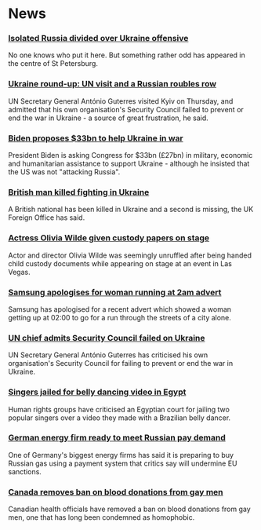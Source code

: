 # News
### [Isolated Russia divided over Ukraine offensive](https://www.bbc.com/news/world-europe-61262292)
No one knows who put it here. But something rather odd has appeared in the centre of St Petersburg. 
### [Ukraine round-up: UN visit and a Russian roubles row](https://www.bbc.com/news/world-europe-61261925)
UN Secretary General António Guterres visited Kyiv on Thursday, and admitted that his own organisation's Security Council failed to prevent or end the war in Ukraine - a source of great frustration, he said. 
### [Biden proposes $33bn to help Ukraine in war](https://www.bbc.com/news/world-us-canada-61260511)
President Biden is asking Congress for $33bn (£27bn) in military, economic and humanitarian assistance to support Ukraine - although he insisted that the US was not "attacking Russia". 
### [British man killed fighting in Ukraine](https://www.bbc.com/news/uk-61260402)
A British national has been killed in Ukraine and a second is missing, the UK Foreign Office has said.
### [Actress Olivia Wilde given custody papers on stage](https://www.bbc.com/news/world-us-canada-61253002)
Actor and director Olivia Wilde was seemingly unruffled after being handed child custody documents while appearing on stage at an event in Las Vegas. 
### [Samsung apologises for woman running at 2am advert](https://www.bbc.com/news/newsbeat-61242917)
Samsung has apologised for a recent advert which showed a woman getting up at 02:00 to go for a run through the streets of a city alone.
### [UN chief admits Security Council failed on Ukraine](https://www.bbc.com/news/world-europe-61265635)
UN Secretary General António Guterres has criticised his own organisation's Security Council for failing to prevent or end the war in Ukraine.
### [Singers jailed for belly dancing video in Egypt](https://www.bbc.com/news/world-middle-east-61228558)
Human rights groups have criticised an Egyptian court for jailing two popular singers over a video they made with a Brazilian belly dancer. 
### [German energy firm ready to meet Russian pay demand](https://www.bbc.com/news/business-61257846)
One of Germany's biggest energy firms has said it is preparing to buy Russian gas using a payment system that critics say will undermine EU sanctions.
### [Canada removes ban on blood donations from gay men](https://www.bbc.com/news/world-us-canada-61265645)
Canadian health officials have removed a ban on blood donations from gay men, one that has long been condemned as homophobic.

